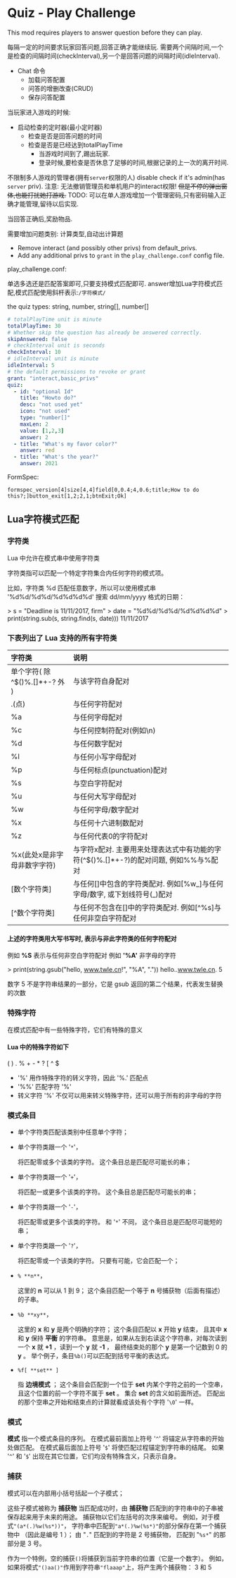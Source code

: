 # Quiz - Play Challenge

This mod requires players to answer question before they can play.

每隔一定的时间要求玩家回答问题,回答正确才能继续玩.
需要两个间隔时间,一个是检查的间隔时间(checkInterval),另一个是回答问题的间隔时间(idleInterval).

* Chat 命令
  * 加载问答配置
  * 问答的增删改查(CRUD)
  * 保存问答配置

当玩家进入游戏的时候:

* 启动检查的定时器(最小定时器)
  * 检查是否是回答问题的时间
  * 检查是否是已经达到totalPlayTime
    * 当游戏时间到了,踢出玩家.
    * 登录时候,要检查是否休息了足够的时间,根据记录的上一次的离开时间.

不限制多人游戏的管理者(拥有`server`权限的人)
disable check if it's admin(has `server` priv).
注意: 无法撤销管理员和单机用户的interact权限!
~~但是不停的弹出窗体,也能打扰她打游戏.~~
TODO: 可以在单人游戏增加一个管理密码,只有密码输入正确才能管理,留待以后实现.


当回答正确后,奖励物品.

需要增加问题类别: 计算类型,自动出计算题

- Remove interact (and possibly other privs) from default_privs.
- Add any additional privs to `grant` in the `play_challenge.conf` config file.

play_challenge.conf:

单选多选还是匹配答案即可,只要支持模式匹配即可.
answer增加Lua字符模式匹配,模式匹配使用斜杆表示:`/字符模式/`

the quiz types: string, number, string[], number[]

```yaml
# totalPlayTime unit is minute
totalPlayTime: 30
# Whether skip the question has already be answered correctly.
skipAnswered: false
# checkInterval unit is seconds
checkInterval: 10
# idleInterval unit is minute
idleInterval: 5
# the default permissions to revoke or grant
grant: "interact,basic_privs"
quiz:
  - id: "optional Id"
    title: "Howto do?"
    desc: "not used yet"
    icon: "not used"
    type: "number[]"
    maxLen: 2
    value: [1,2,3]
    answer: 2
  - title: "What's my favor color?"
    answer: red
  - title: "What's the year?"
    answer: 2021
```

FormSpec:

```
formspec_version[4]size[4,4]field[0,0.4;4,0.6;title;How to do this?;]button_exit[1,2;2,1;btnExit;Ok]
```

## Lua字符模式匹配

### 字符类

Lua 中允许在模式串中使用字符类

字符类指可以匹配一个特定字符集合内任何字符的模式项。

比如，字符类 %d 匹配任意数字，所以可以使用模式串 '%d%d/%d%d/%d%d%d%d' 搜索 dd/mm/yyyy 格式的日期：

\> s \= "Deadline is 11/11/2017, firm"
\> date \= "%d%d/%d%d/%d%d%d%d"
\> print(string.sub(s, string.find(s, date)))
11/11/2017

### 下表列出了 Lua 支持的所有字符类

| 字符类 | 说明 |
| :-- | :-- |
| 单个字符( 除 ^$()%.\[\]\*+-? 外 ) | 与该字符自身配对 |
| .(点) | 与任何字符配对 |
| %a | 与任何字母配对 |
| %c | 与任何控制符配对(例如\\n) |
| %d | 与任何数字配对 |
| %l | 与任何小写字母配对 |
| %p | 与任何标点(punctuation)配对 |
| %s | 与空白字符配对 |
| %u | 与任何大写字母配对 |
| %w | 与任何字母/数字配对 |
| %x | 与任何十六进制数配对 |
| %z | 与任何代表0的字符配对 |
| %x(此处x是非字母非数字字符) | 与字符x配对. 主要用来处理表达式中有功能的字符(^$()%.\[\]\*+-?)的配对问题, 例如%%与%配对 |
| \[数个字符类\] | 与任何\[\]中包含的字符类配对. 例如\[%w\_\]与任何字母/数字, 或下划线符号(\_)配对 |
| \[^数个字符类\] | 与任何不包含在\[\]中的字符类配对. 例如\[^%s\]与任何非空白字符配对 |

#### 上述的字符类用大写书写时, 表示与非此字符类的任何字符配对

例如 **%S** 表示与任何非空白字符配对 例如 **'%A'** 非字母的字符

\> print(string.gsub("hello, www.twle.cn!", "%A", "."))
hello..www.twle.cn. 5

数字 5 不是字符串结果的一部分，它是 gsub 返回的第二个结果，代表发生替换的次数

### 特殊字符

在模式匹配中有一些特殊字符，它们有特殊的意义

#### Lua 中的特殊字符如下

( ) . % + \- \* ? \[ ^ $

* '%' 用作特殊字符的转义字符，因此 '%.' 匹配点
* '%%' 匹配字符 '%'
* 转义字符 '%' 不仅可以用来转义特殊字符，还可以用于所有的非字母的字符

### 模式条目

* 单个字符类匹配该类别中任意单个字符；

* 单个字符类跟一个 '`*`'，

    将匹配零或多个该类的字符。 这个条目总是匹配尽可能长的串；

* 单个字符类跟一个 '`+`'，

    将匹配一或更多个该类的字符。 这个条目总是匹配尽可能长的串；

* 单个字符类跟一个 '`-`'，

    将匹配零或更多个该类的字符。 和 '`*`' 不同， 这个条目总是匹配尽可能短的串；

* 单个字符类跟一个 '`?`'，

    将匹配零或一个该类的字符。 只要有可能，它会匹配一个；

* `% **n**`，

    这里的 **n** 可以从 1 到 9； 这个条目匹配一个等于 **n** 号捕获物（后面有描述）的子串。

* `%b **xy**`，

    这里的 **x** 和 **y** 是两个明确的字符； 这个条目匹配以 **x** 开始 **y** 结束， 且其中 **x** 和 **y** 保持 **平衡** 的字符串。 意思是，如果从左到右读这个字符串，对每次读到一个 **x** 就 **+1** ，读到一个 **y** 就 **\-1** ， 最终结束处的那个 **y** 是第一个记数到 0 的 **y** 。 举个例子，条目`%b()`可以匹配到括号平衡的表达式。

* `%f[ **set** ]`

    指 **边境模式** ； 这个条目会匹配到一个位于 **set** 内某个字符之前的一个空串， 且这个位置的前一个字符不属于 **set** 。 集合 **set** 的含义如前面所述。 匹配出的那个空串之开始和结束点的计算就看成该处有个字符 '`\0`' 一样。


### 模式

**模式** 指一个模式条目的序列。 在模式最前面加上符号 '`^`' 将锚定从字符串的开始处做匹配。 在模式最后面加上符号 '`$`' 将使匹配过程锚定到字符串的结尾。 如果 '`^`' 和 '`$`' 出现在其它位置，它们均没有特殊含义，只表示自身。

### 捕获

模式可以在内部用小括号括起一个子模式；

这些子模式被称为 **捕获物** 当匹配成功时，由 **捕获物** 匹配到的字符串中的子串被保存起来用于未来的用途。 捕获物以它们左括号的次序来编号。 例如，对于模式`"(a*(.)%w(%s*))"`， 字符串中匹配到`"a*(.)%w(%s*)"`的部分保存在第一个捕获物中 （因此是编号 1 ）； 由 "`.`" 匹配到的字符是 2 号捕获物， 匹配到 "`%s*`" 的那部分是 3 号。

作为一个特例，空的捕获`()`将捕获到当前字符串的位置（它是一个数字）。 例如，如果将模式`"()aa()"`作用到字符串`"flaaap"`上，将产生两个捕获物： 3 和 5
